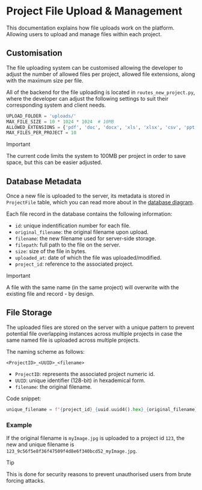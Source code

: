 # Project File Upload & Management
This documentation explains how file uploads work on the platform.<br>
Allowing users to upload and manage files within each project.


## Customisation
The file uploading system can be customised allowing the developer to adjust the number of allowed files per project, allowed file extensions, along with the maximum size per file.

All of the backend for the file uploading is located in `routes_new_project.py`, where the developer can adjust the following settings to suit their corresponding system and client needs.

```py
UPLOAD_FOLDER = 'uploads/'
MAX_FILE_SIZE = 10 * 1024 * 1024  # 10MB
ALLOWED_EXTENSIONS = {'pdf', 'doc', 'docx', 'xls', 'xlsx', 'csv', 'ppt', 'pptx', 'txt', 'png', 'jpg', 'jpeg'}
MAX_FILES_PER_PROJECT = 10
```

> [!IMPORTANT]  
> The current code limits the system to 100MB per project in order to save space, but this can be easier adjusted.

## Database Metadata
Once a new file is uploaded to the server, its metadata is stored in `ProjectFile` table, which you can read more about in the [database diagram](/Documents/Database%20Design/Database%20Design.pdf).

Each file record in the database contains the following information:
- `id`: unique indentification number for each file.
- `original_filename`: the original filename upon upload.
- `filename`: the new filename used for server-side storage.
- `filepath`: full path to the file on the server.
- `size`: size of the file in bytes.
- `uploaded_at`: date of which the file was uploaded/modified.
- `project_id`: reference to the associated project.

> [!IMPORTANT]  
> A file with the same name (in the same project) will overwrite with the existing file and record - by design.

## File Storage
The uploaded files are stored on the server with a unique pattern to prevent potential file overlapping instances across multiple projects in case the same named file is uploaded across multiple projects.

The naming scheme as follows:

`<ProjectID>_<UUID>_<filename>`

- `ProjectID`: represents the associated project numeric id.
- `UUID`: unique identifier (128-bit) in hexademical form.
- `filename`: the original filename.

Code snippet:
```py
unique_filename = f"{project_id}_{uuid.uuid4().hex}_{original_filename}"
```

### Example
If the original filename is `myImage.jpg` is uploaded to a project id `123`, the new and unique filename is `123_9c56f5e8f36f47509f4d8e6f340bcd52_myImage.jpg`.

> [!TIP]
> This is done for security reasons to prevent unauthorised users from brute forcing attacks.